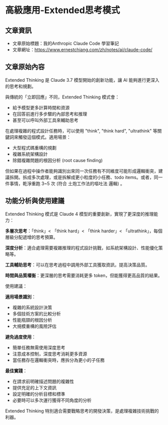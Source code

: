 # 高級應用-Extended思考模式

## 文章資訊
- 文章原始標題：我的Anthropic Claude Code 學習筆記
- 文章網址：https://www.ernestchiang.com/zh/notes/ai/claude-code/

## 文章原始內容

Extended Thinking 是 Claude 3.7 模型開始的創新功能，讓 AI 能夠進行更深入的思考和規劃。

與傳統的「立即回應」不同，Extended Thinking 模式會：

- 給予模型更多計算時間和資源
- 在回答前進行多步驟的內部思考和推理
- 甚至可以呼叫外部工具來輔助思考

在處理複雜的程式設計任務時，可以使用 "think", "think hard", "ultrathink" 等關鍵詞來觸發這個模式。適用場景：

- 大型程式碼重構的規劃
- 複雜系統架構設計  
- 除錯複雜問題的根因分析 (root cause finding)

但如果在過程中操作者能夠識別出來同一次任務有不同維度可能形成邏輯衝突，建議拆開。拆成多次處理，或是拆解成更小粒度的小任務、todo items。或者，同一件事情，乾淨重跑 3~5 次 (符合 土炮工作法的嘔吐法 邏輯) 。

## 功能分析與使用建議

Extended Thinking 模式是 Claude 4 模型的重要創新，實現了更深度的推理能力：

**多層次思考**：「think」< 「think hard」< 「think harder」< 「ultrathink」，每個層級分配遞增的思考預算。

**深度分析**：適合處理需要複雜推理的程式設計挑戰，如系統架構設計、性能優化策略等。

**工具輔助思考**：可以在思考過程中調用外部工具獲取資訊，提高決策品質。

**時間與品質權衡**：更深層的思考需要消耗更多 token，但能獲得更高品質的結果。

使用建議：

**適用場景識別**：
- 複雜的系統設計決策
- 多個技術方案的比較分析  
- 性能瓶頸的根因分析
- 大規模重構的風險評估

**避免過度使用**：
- 簡單任務無需使用深度思考
- 注意成本控制，深度思考消耗更多資源
- 當任務存在邏輯衝突時，應拆分為更小的子任務

**最佳實踐**：
- 在請求前明確描述問題的複雜性
- 提供充足的上下文資訊
- 設定明確的分析目標和標準
- 必要時可以多次運行獲得不同角度的分析

Extended Thinking 特別適合需要戰略思考的開發決策，是處理複雜技術挑戰的利器。
